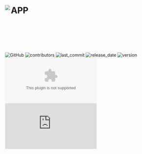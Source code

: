 <img align="left" src="https://pocketnet.app/img/pocketnetLetter.jpg" />APP
<br/>
<br/>
<br/>
<br/>
=====================================
![GitHub](https://img.shields.io/github/license/pocketnetteam/pocketnet.api)
![contributors](https://img.shields.io/github/contributors/pocketnetteam/pocketnet.gui)
![last_commit](https://img.shields.io/github/last-commit/pocketnetteam/pocketnet.gui)
![release_date](https://img.shields.io/github/release-date/pocketnetteam/pocketnet.gui)
![version](https://img.shields.io/github/v/release/pocketnetteam/pocketnet.gui)
![GitHub release (latest by date and asset)](https://img.shields.io/github/downloads/pocketnetteam/pocketnet.gui/latest/PocketnetSetup.exe)
![GitHub release (latest by date and asset)](https://img.shields.io/github/downloads/pocketnetteam/pocketnet.gui/latest/PocketnetSetup.dmg)
